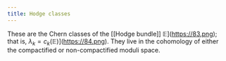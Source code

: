 ```yaml
---
title: Hodge classes
---
```


These are the Chern classes of the [[Hodge bundle]] $\mathbb{E}$](https://83.png); that is, $\lambda_k = c_k(\mathbb{E})$](https://84.png). They live in the cohomology of either the compactified or non-compactified moduli space.
